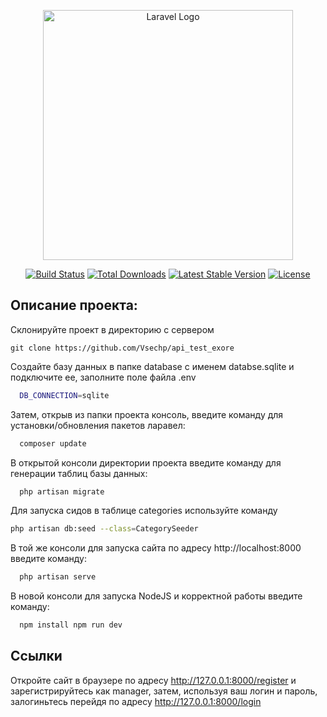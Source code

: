 <p align="center"><a href="https://laravel.com" target="_blank"><img src="https://raw.githubusercontent.com/laravel/art/master/logo-lockup/5%20SVG/2%20CMYK/1%20Full%20Color/laravel-logolockup-cmyk-red.svg" width="400" alt="Laravel Logo"></a></p>

<p align="center">
<a href="https://github.com/laravel/framework/actions"><img src="https://github.com/laravel/framework/workflows/tests/badge.svg" alt="Build Status"></a>
<a href="https://packagist.org/packages/laravel/framework"><img src="https://img.shields.io/packagist/dt/laravel/framework" alt="Total Downloads"></a>
<a href="https://packagist.org/packages/laravel/framework"><img src="https://img.shields.io/packagist/v/laravel/framework" alt="Latest Stable Version"></a>
<a href="https://packagist.org/packages/laravel/framework"><img src="https://img.shields.io/packagist/l/laravel/framework" alt="License"></a>
</p>

## Описание проекта:
Склонируйте проект в директорию с сервером 

```
git clone https://github.com/Vsechp/api_test_exore

```
Создайте базу данных в папке database с именем databse.sqlite и подключите ее, заполните поле файла .env 
```bash
  DB_CONNECTION=sqlite
```

Затем, открыв из папки проекта консоль, введите команду для установки/обновления пакетов ларавел:
```bash
  composer update
```

В открытой консоли директории проекта введите команду для генерации таблиц базы данных:
```bash
  php artisan migrate
```

Для запуска сидов в таблице categories используйте команду 
```bash
php artisan db:seed --class=CategorySeeder
```

В той же консоли для запуска сайта по адресу http://localhost:8000 введите команду:
```bash
  php artisan serve
```

В новой консоли для запуска NodeJS и корректной работы введите команду:
```bash
  npm install npm run dev
```
## Ссылки
Откройте сайт в браузере по адресу   http://127.0.0.1:8000/register и зарегистрируйтесь как manager, затем, используя ваш логин и пароль, залогиньтесь  перейдя по адресу http://127.0.0.1:8000/login 


